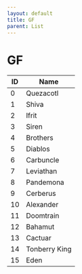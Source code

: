 ```yaml
---
layout: default
title: GF
parent: List
---
```


# GF

| ID  | Name          |
|-----|---------------|
| 0   | Quezacotl     |
| 1   | Shiva         |
| 2   | Ifrit         |
| 3   | Siren         |
| 4   | Brothers      |
| 5   | Diablos       |
| 6   | Carbuncle     |
| 7   | Leviathan     |
| 8   | Pandemona     |
| 9   | Cerberus      |
| 10  | Alexander     |
| 11  | Doomtrain     |
| 12  | Bahamut       |
| 13  | Cactuar       |
| 14  | Tonberry King |
| 15  | Eden          |

